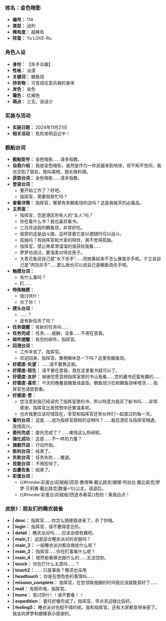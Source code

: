 ### 姓名：金色暗影
* **编号：** 114
* **类型：** 战列
* **稀有度：** 超稀有
* **阵营：** To LOVE-Ru


### 角色人设
* **身份：** 【杀手兵器】
* **性格：** 淡漠
* **关键词：** 鲷鱼烧
* **持有物：** 可变成任意兵器的身体
* **发色：** 金色
* **瞳色：** 红褐色
* **萌点：** 三无，说话少


### 实装与活动
* **实装日期：** 2024年11月21日
* **相关活动：** 危险发明迫近中！


### 舰船台词
* **舰船型号：** 金色暗影……请多指教。
* **自我介绍：** 我是金色暗影。虽然是作为一件武器来到地球，但不知不觉间，我也交到了朋友。她叫美柑，擅长做料理。
* **获取台词：** 金色暗影……请多指教。
* **登录台词：**
  * 要开始工作了？好吧。
  * 指挥官，需要我帮忙吗？
* **查看详情：** 指挥官，哪里有卖鲷鱼烧的店吗？这是我每天的必备品。
* **主界面：**
  * 指挥官，您是港区所有人的“主人”吗？
  * 你在看什么书？我也喜欢看书。
  * 三日月送我的鲷鱼烧，非常好吃。
  * 我穿的这是战斗服，这样穿着它是以便随时可以战斗。
  * 孤独吗？有指挥官和大家的陪伴，我不觉得孤独。
  * 指挥官，禁止再拿滑溜溜的渔获给我看……
  * 梦梦也说过，要温柔对待女孩子。
  * 大青花鱼说自己是“水下杀手”……但她看起来不怎么像是杀手呢。夕立说自己是“肉包杀手”……那么我也可以说自己是鲷鱼烧杀手吧。
* **触摸台词：**
  * 有什么事吗？
  * 盯……
* **特殊触摸：**
  * 我讨厌H！
  * 杀了你！！
* **摸头台词：**
  * ……？
  * 是有新任务了吗？
* **任务提醒：** 有新的任务吗……
* **任务完成：** 任务……报酬，没事……不用在意我。
* **邮件提醒：** 有您的邮件，指挥官。
* **回港台词：**
  * 工作辛苦了，指挥官。
  * 欢迎回来，指挥官。要稍微休息一下吗？这里有鲷鱼烧。
* **好感度-失望：** ……请不要靠近我。
* **好感度-陌生：** 请不要在意我，我在这里看书就可以了。
* **好感度-友好：** 谢谢您愿意把指挥室里的书让我看……您的藏书还蛮有趣的……
* **好感度-喜欢：** 今天的晚餐是鲷鱼烧盖饭、鲷鱼烧沙拉和鲷鱼烧味噌汤……指挥官也请尝尝看。
* **好感度-爱：**
  * 您注意到我已经读完了指挥室里的书，所以特意为我买了新书吗……非常感谢，指挥官比我预想中还要温柔呢。
  * 也许我更应该珍惜现在，享受和指挥官还有伙伴们一起度过的每一天。
* **誓约台词：** 这是……成为指挥官搭档的证明吗？……能在港区与指挥官相遇，我很高兴。
* **委托完成：** 委托完成了？……难怪这么热闹呢。
* **强化成功：** 这是……不一样的力量？
* **旗舰开战：** 行动开始。
* **胜利台词：** 结束了。
* **失败台词：** 任务失败……撤退。
* **技能台词：** 不用狡辩了。
* **血量告急：** 结束了。
* **彩蛋台词：**
  * {{#invoke:彩蛋台词|舰船|菈菈·撒塔琳·戴比路克|娜娜·阿丝达·戴比路克|梦梦·贝莉雅·戴比路克|数量=1}}公主，请退后。
  * {{#invoke:彩蛋台词|舰船|西连寺春菜}}危险！离我远点！


### 皮肤1：朋友们的睡衣装备
* **| desc：** 指挥官……你怎么随便就进来了。杀了你哦。
* **| login：** 指挥官，请不要得意忘形。
* **| detail：** 睡衣派对吗……应该会很有趣吧。
* **| main_1：** 这是适合睡衣派对的衣服吗？
* **| main_2：** 一般睡衣派对都会做些什么呢？
* **| main_3：** 指挥官……你在盯着看什么呢？
* **| main_4：** 居然偷看换衣服什么的……无法饶恕。
* **| touch：** 你在打什么主意吗……？
* **| touch2：** ……只是事故？撒谎也没用
* **| headtouch：** 你是在想色色的事情吗……
* **| mission_complete：** 指挥官，在您领取报酬的时间我应该就能穿好了……
* **| mail：** 有邮件哦，指挥官。
* **| home：** 我讨厌H！！请不要看！！
* **| expedition：** 委托好像完成了。指挥官，早点去迎接比较好。
* **| feeling5：** 睡衣派对也挺不错的呢。我和指挥官，还有大家都变得亲密了。我会向梦梦和娜娜表示感谢的。
